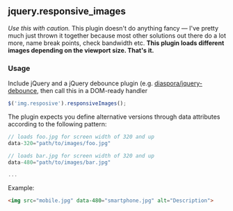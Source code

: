 ## jquery.responsive_images

*Use this with caution.* This plugin doesn't do anything fancy — I've
pretty much just thrown it together because most other solutions out
there do a lot more, name break points, check bandwidth etc. **This
plugin loads different images depending on the viewport size. That's
it.**

### Usage

Include jQuery and a jQuery debounce plugin (e.g. [diaspora/jquery-debounce](https://github.com/diaspora/jquery-debounce), then call this in a DOM-ready handler

```javascript
$('img.resposive').responsiveImages();
```

The plugin expects you define alternative versions through data attributes
according to the following pattern:

```javascript
// loads foo.jpg for screen width of 320 and up
data-320="path/to/images/foo.jpg"

// loads bar.jpg for screen width of 320 and up
data-480="path/to/images/bar.jpg"

...
```

Example:

```html
<img src="mobile.jpg" data-480="smartphone.jpg" alt="Description">
```
